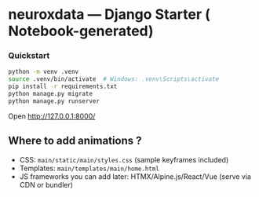 # neuroxdata — Django Starter ( Notebook-generated) 

### Quickstart 
```bash 
python -m venv .venv
source .venv/bin/activate  # Windows: .venv\Scripts\activate
pip install -r requirements.txt
python manage.py migrate
python manage.py runserver
```

Open http://127.0.0.1:8000/

## Where to add animations ?
- CSS: `main/static/main/styles.css` (sample keyframes included)
- Templates: `main/templates/main/home.html`
- JS frameworks you can add later: HTMX/Alpine.js/React/Vue (serve via CDN or bundler)
